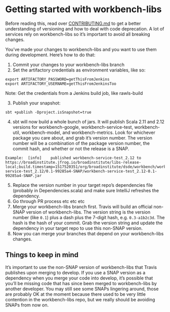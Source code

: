 # Getting started with workbench-libs

Before reading this, read over [CONTRIBUTING.md](CONTRIBUTING.md) to get a better understanding of versioning and how to deal with code deprecation. A lot of services rely on workbench-libs so it’s important to avoid all breaking changes.

You’ve made your changes to workbench-libs and you want to use them during development. Here’s how to do that:

1. Commit your changes to your workbench-libs branch
2. Set the artifactory credentials as environment variables, like so:  
```
export ARTIFACTORY_PASSWORD=getThisFromJenkins
export ARTIFACTORY_USERNAME=getThisFromJenkinsToo
```
Note: Get the credentials from a Jenkins build job, like rawls-build

3. Publish your snapshot:  
```
sbt +publish -Dproject.isSnapshot=true
```
4. sbt will now build a whole bunch of jars. It will publish Scala 2.11 and 2.12 versions for workbench-google, workbench-service-test, workbench-util, workbench-model, and workbench-metrics. Look for whichever package you care about, and grab it’s version number. The version number will be a combination of the package version number, the commit hash, and whether or not the release is a SNAP. 
```
Example:  [info] 	published workbench-service-test_2.12 to https://broadinstitute.jfrog.io/broadinstitute/libs-release-local;build.timestamp=1517520351/org/broadinstitute/dsde/workbench/workbench-service-test_2.12/0.1-99285a4-SNAP/workbench-service-test_2.12-0.1-99285a4-SNAP.jar
```
5. Replace the version number in your target repo’s dependencies file (probably in Dependencies.scala) and make sure IntelliJ refreshes the dependency.
6. Go through PR process etc etc etc
7. Merge your workbench-libs branch first. Travis will build an official non-SNAP version of workbench-libs. The version string is the version number (like `0.1`) plus a dash plus the 7-digit hash, e.g. `0.3-a1b2c3d`. The hash is the hash of your commit. Grab the version string and update the dependency in your target repo to use this non-SNAP version. 
8. Now you can merge your branches that depend on your workbench-libs changes.

## Things to keep in mind

It’s important to use the non-SNAP version of workbench-libs that Travis publishes upon merging to develop. If you use a SNAP version as a dependency when you merge your code into develop, it’s possible that you’ll be missing code that has since been merged to workbench-libs by another developer. You may still see some SNAPs lingering around, those are probably OK at the moment because there used to be very little contention in the workbench-libs repo, but we really should be avoiding SNAPs from now on.


